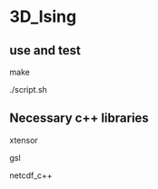 # 3D_Ising

## use and test
make

./script.sh

## Necessary c++ libraries

xtensor

gsl

netcdf_c++

